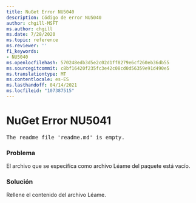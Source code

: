 ```yaml
---
title: NuGet Error NU5040
description: Código de error NU5040
author: chgill-MSFT
ms.author: chgill
ms.date: 7/28/2020
ms.topic: reference
ms.reviewer: ''
f1_keywords:
- NU5040
ms.openlocfilehash: 570248edb3d5e2c02d1ff8279e6cf260eb36db55
ms.sourcegitcommit: c8bf16420f235fc3e42c08cd0d56359e91d490e5
ms.translationtype: MT
ms.contentlocale: es-ES
ms.lasthandoff: 04/14/2021
ms.locfileid: "107387515"
---
```

# <a name="nuget-error-nu5041"></a>NuGet Error NU5041

<pre>The readme file 'readme.md' is empty.</pre>


### <a name="issue"></a>Problema 

El archivo que se especifica como archivo Léame del paquete está vacío.


### <a name="solution"></a>Solución

Rellene el contenido del archivo Léame.

